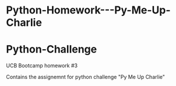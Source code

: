 # Python-Homework---Py-Me-Up-Charlie
# Python-Challenge
UCB Bootcamp homework #3

Contains the assignemnt for python challenge "Py Me Up Charlie"
